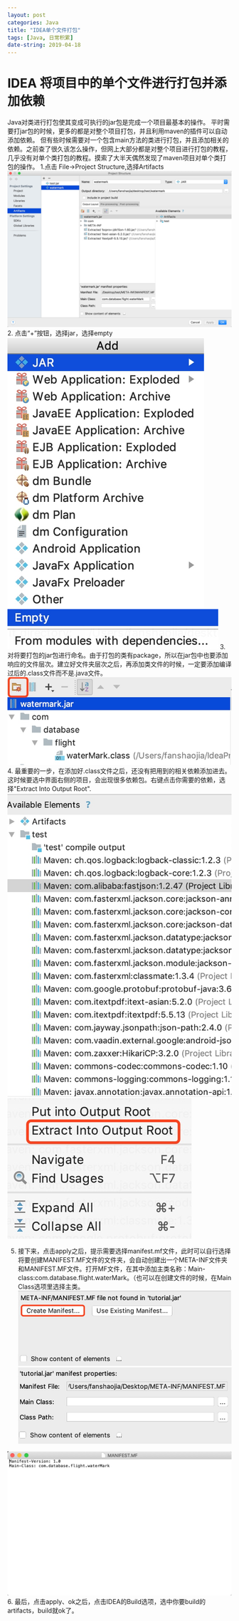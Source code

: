 ```yaml
---
layout: post
categories: Java
title: "IDEA单个文件打包"
tags: [Java, 日常积累]
date-string: 2019-04-18
---
```

# IDEA 将项目中的单个文件进行打包并添加依赖
Java对类进行打包使其变成可执行的jar包是完成一个项目最基本的操作。
平时需要打jar包的时候，更多的都是对整个项目打包，并且利用maven的插件可以自动添加依赖。
但有些时候需要对一个包含main方法的类进行打包，并且添加相关的依赖。之前查了很久该怎么操作，但网上大部分都是对整个项目进行打包的教程，几乎没有对单个类打包的教程。摸索了大半天偶然发现了maven项目对单个类打包的操作。
1.点击 File->Project Structure,选择Artifacts
![](/images/15555583396653/15555625554312.jpg)
2. 点击“+”按钮，选择jar，选择empty
![](/images/15555583396653/15555626402467.jpg)
![](/images/15555583396653/15555626534187.jpg)
3. 对将要打包的jar包进行命名。由于打包的类有package，所以在jar包中也要添加响应的文件层次。建立好文件夹层次之后，再添加类文件的时候，一定要添加编译过后的.class文件而不是.java文件。
![](/images/15555583396653/15555629132034.jpg)
4. 最重要的一步，在添加好.class文件之后，还没有把用到的相关依赖添加进去。这时候要选中界面右侧的项目，会出现很多依赖包。右键点击你需要的依赖，选择"Extract Into Output Root".
![](/images/15555583396653/15555630562662.jpg)
![](/images/15555583396653/15555630392125.jpg)

5. 接下来，点击apply之后，提示需要选择manifest.mf文件，此时可以自行选择将要创建MANIFEST.MF文件的文件夹，会自动创建出一个META-INF文件夹和MANIFEST.MF文件。打开MF文件，在其中添加主类名称：Main-class:com.database.flight.waterMark。（也可以在创建文件的时候，在Main Class选项里选择主类。
![](/images/15555583396653/15555633391187.jpg)
![](/images/15555583396653/15555633607826.jpg)

![](/images/15555583396653/15555633054907.jpg)
6. 最后，点击apply、ok之后，点击IDEA的Build选项，选中你要build的artifacts，build就ok了。



